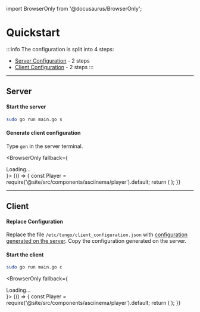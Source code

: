 import BrowserOnly from '@docusaurus/BrowserOnly';

# Quickstart
:::info
The configuration is split into 4 steps:
- [Server Configuration](#server) - 2 steps
- [Client Configuration](#client) - 2 steps
:::

---

## Server
#### Start the server
```bash
sudo go run main.go s
```

#### Generate client configuration
Type `gen` in the server terminal.

<BrowserOnly fallback={<div>Loading...</div>}>
{() => {
const Player = require('@site/src/components/asciinema/player').default;
return (
<Player castPath="/asciinema/quickstart/server.cast" rows="30" cols="60" />
);
}}
</BrowserOnly>

---

## Client
#### Replace Configuration 
Replace the file `/etc/tungo/client_configuration.json` with [configuration generated on the server](#generate-client-configuration).
Copy the configuration generated on the server.

#### Start the client
```bash
sudo go run main.go c
```

<BrowserOnly fallback={<div>Loading...</div>}>
{() => {
const Player = require('@site/src/components/asciinema/player').default;
return (
<Player castPath="/asciinema/quickstart/client.cast" rows="10" cols="60" />
);
}}
</BrowserOnly>